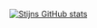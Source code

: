 [![Stijns GitHub stats](https://github-readme-stats.vercel.app/api?username=s-smits)](https://github.com/anuraghazra/github-readme-stats)
